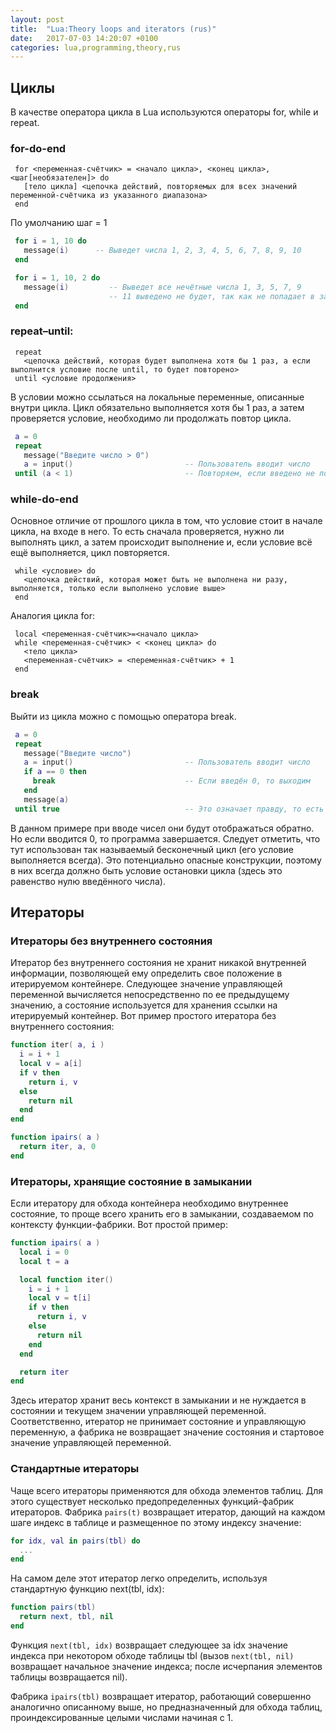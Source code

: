 ```yaml
---
layout: post
title:  "Lua:Theory loops and iterators (rus)"
date:   2017-07-03 14:20:07 +0100
categories: lua,programming,theory,rus
---
```


## Циклы
В качестве оператора цикла в Lua используются операторы for, while и repeat.

### for-do-end
```
 for <переменная-счётчик> = <начало цикла>, <конец цикла>, <шаг[необязателен]> do
   [тело цикла] <цепочка действий, повторяемых для всех значений переменной-счётчика из указанного диапазона>
 end
```
По умолчанию шаг = 1
```lua
 for i = 1, 10 do
   message(i)      -- Выведет числа 1, 2, 3, 4, 5, 6, 7, 8, 9, 10
 end
```
```lua
 for i = 1, 10, 2 do
   message(i)         -- Выведет все нечётные числа 1, 3, 5, 7, 9
                      -- 11 выведено не будет, так как не попадает в заданные пределы
 end
```

### repeat–until:
```
 repeat
   <цепочка действий, которая будет выполнена хотя бы 1 раз, а если выполнится условие после until, то будет повторено>
 until <условие продолжения>
```
В условии можно ссылаться на локальные переменные, описанные внутри цикла. Цикл обязательно выполняется хотя бы 1 раз, а затем проверяется условие, необходимо ли продолжать повтор цикла.

```lua
 a = 0
 repeat
   message("Введите число > 0")
   a = input()                         -- Пользователь вводит число
 until (a < 1)                         -- Повторяем, если введено не положительное число
```

### while-do-end 
Основное отличие от прошлого цикла в том, что условие стоит в начале цикла, на входе в него. То есть сначала проверяется, нужно ли выполнять цикл, а затем происходит выполнение и, если условие всё ещё выполняется, цикл повторяется.
```
 while <условие> do
   <цепочка действий, которая может быть не выполнена ни разу, выполняется, только если выполнено условие выше>
 end
```
Аналогия цикла for:
```
 local <переменная-счётчик>=<начало цикла>
 while <переменная-счётчик> < <конец цикла> do
   <тело цикла>
   <переменная-счётчик> = <переменная-счётчик> + 1
 end
```
### break
Выйти из цикла можно с помощью оператора break.
```lua
 a = 0
 repeat
   message("Введите число")
   a = input()                         -- Пользователь вводит число
   if a == 0 then
     break                             -- Если введён 0, то выходим
   end
   message(a)
 until true                            -- Это означает правду, то есть цикл будет выполняться всегда, если его не остановить
```
В данном примере при вводе чисел они будут отображаться обратно. Но если вводится 0, то программа завершается. Следует отметить, что тут использован так называемый бесконечный цикл (его условие выполняется всегда). Это потенциально опасные конструкции, поэтому в них всегда должно быть условие остановки цикла (здесь это равенство нулю введённого числа).

## Итераторы
### Итераторы без внутреннего состояния

Итератор без внутреннего состояния не хранит никакой внутренней информации, позволяющей ему определить свое положение в итерируемом контейнере. Следующее значение управляющей переменной вычисляется непосредственно по ее предыдущему значению, а состояние используется для хранения ссылки на итерируемый контейнер. Вот пример простого итератора без внутреннего состояния:
```lua
function iter( a, i )
  i = i + 1
  local v = a[i]
  if v then
    return i, v
  else
    return nil
  end
end

function ipairs( a )
  return iter, a, 0
end
```
### Итераторы, хранящие состояние в замыкании

Если итератору для обхода контейнера необходимо внутреннее состояние, то проще всего хранить его в замыкании, создаваемом по контексту функции-фабрики. Вот простой пример:
```lua
function ipairs( a )
  local i = 0
  local t = a

  local function iter()
    i = i + 1
    local v = t[i]
    if v then
      return i, v
    else
      return nil
    end
  end

  return iter
end
```
Здесь итератор хранит весь контекст в замыкании и не нуждается в состоянии и текущем значении управляющей переменной. Соответственно, итератор не принимает состояние и управляющую переменную, а фабрика не возвращает значение состояния и стартовое значение управляющей переменной.

### Стандартные итераторы

Чаще всего итераторы применяются для обхода элементов таблиц. Для этого существует несколько предопределенных функций-фабрик итераторов. Фабрика ```pairs(t)``` возвращает итератор, дающий на каждом шаге индекс в таблице и размещенное по этому индексу значение:
```lua
for idx, val in pairs(tbl) do
  ...
end
```
На самом деле этот итератор легко определить, используя стандартную функцию next(tbl, idx):
```lua
function pairs(tbl)
  return next, tbl, nil
end
```
Функция ```next(tbl, idx)``` возвращает следующее за idx значение индекса при некотором обходе таблицы tbl (вызов ```next(tbl, nil)``` возвращает начальное значение индекса; после исчерпания элементов таблицы возвращается nil).

Фабрика ```ipairs(tbl)``` возвращает итератор, работающий совершенно аналогично описанному выше, но предназначенный для обхода таблиц, проиндексированные целыми числами начиная с 1.
